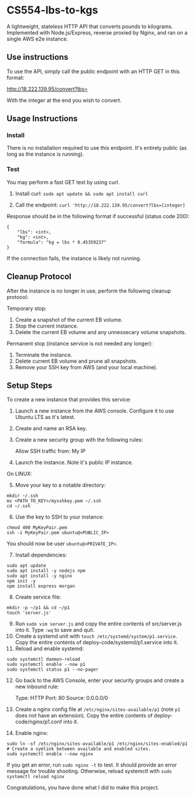 # CS554-lbs-to-kgs

A lightweight, stateless HTTP API that converts pounds to kilograms. Implemented with Node.js/Express, reverse proxied by Nginx, and ran on a single AWS e2e instance.

## Use instructions

To use the API, simply call the public endpoint with an HTTP GET in this format:

http://18.222.139.95/convert?lbs=

With the integer at the end you wish to convert.

## Usage Instructions
### Install

There is no installation required to use this endpoint. It's entirely public (as long as the instance is running).

### Test

You may perform a fast GET test by using curl.

1. Install curl: `sudo apt update && sudo apt install curl`

2. Call the endpoint: `curl 'http://18.222.139.95/convert?lbs=[integer]`

Response should be in the following format if successful (status code 200):
```
{
    "lbs": <int>,
    "kg": <int>,
    "formula": "kg = lbs * 0.45359237"
}
```

If the connection fails, the instance is likely not running.

## Cleanup Protocol

After the instance is no longer in use, perform the following cleanup protocol:

Temporary stop:

1. Create a snapshot of the current EB volume.
2. Stop the current instance.
3. Delete the current EB volume and any unnessecary volume snapshots.

Permanent stop (instance service is not needed any longer):

1. Terminate the instance.
2. Delete current EB volume and prune all snapshots.
3. Remove your SSH key from AWS (and your local machine).

## Setup Steps

To create a new instance that provides this service:

1. Launch a new instance from the AWS console. Configure it to use Ubuntu LTS as it's latest.
2. Create and name an RSA key.
3. Create a new security group with the following rules:
   
   Allow SSH traffic from: My IP

4. Launch the instance. Note it's public IP instance.

On LINUX:

5. Move your key to a notable directory:
```
mkdir ~/.ssh
mv <PATH_TO_KEY>/mysshkey.pem ~/.ssh
cd ~/.ssh
```

6. Use the key to SSH to your instance:
```
chmod 400 MyKeyPair.pem
ssh -i MyKeyPair.pem ubuntu@<PUBLIC_IP>
```
You should now be user `ubuntu@<PRIVATE_IP>`.

7. Install dependencies:
```
sudo apt update
sudo apt install -y nodejs npm
sudo apt install -y nginx
npm init -y
npm install express morgan
```

8. Create service file:
```
mkdir -p ~/p1 && cd ~/p1
touch 'server.js'
```

9. Run `sudo vim server.js` and copy the entire contents of src/server.js into it. Type `:wq` to save and quit.
10. Create a systemd unit with `touch /etc/systemd/system/p1.service`. Copy the entire contents of deploy-code/systemd/p1.service into it.
11. Reload and enable systemd:
```
sudo systemctl daemon-reload
sudo systemctl enable --now p1
sudo systemctl status p1 --no-pager
```
12. Go back to the AWS Console, enter your security groups and create a new inbound rule:

    Type: HTTP
    Port: 80
    Source: 0.0.0.0/0
    
13. Create a nginx config file at `/etc/nginx/sites-available/p1` (note `p1` does not have an extension). Copy the entire contents of deploy-code/nginx/p1.conf into it.
14. Enable nginx:
```
sudo ln -sf /etc/nginx/sites-available/p1 /etc/nginx/sites-enabled/p1 # Create a symlink between available and enabled sites.
sudo systemctl enable --now nginx
```
   If you get an error, run `sudo nginx -t` to test. It should provide an error message for trouble shooting.
   Otherwise, reload systemctl with `sudo systemctl reload nginx`

Congratulations, you have done what I did to make this project.
